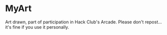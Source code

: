 # MyArt
Art drawn, part of participation in Hack Club's Arcade. Please don't repost... it's fine if you use it personally.
